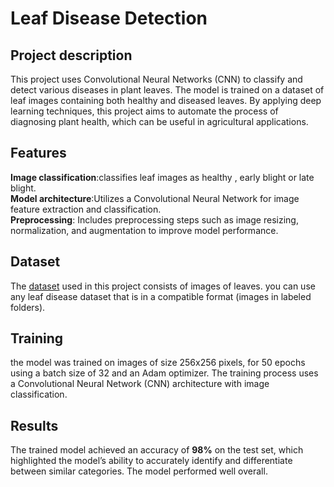 # Leaf Disease Detection
## Project description
This project uses Convolutional Neural Networks (CNN) to classify and detect various diseases in plant leaves. The model is trained on a dataset of leaf images containing both healthy and diseased leaves. By applying deep learning techniques, this project aims to automate the process of diagnosing plant health, which can be useful in agricultural applications.
## Features
**Image classification**:classifies leaf images as healthy , early blight or late blight.<br/>
**Model architecture**:Utilizes a Convolutional Neural Network for image feature extraction and classification.<br/>
**Preprocessing**: Includes preprocessing steps such as image resizing, normalization, and augmentation to improve model performance.
## Dataset 
The [dataset](https://www.kaggle.com/datasets/arjuntejaswi/plant-village) used in this project consists of images of leaves. you can use any leaf disease dataset that is in a compatible format (images in labeled folders).
## Training
the model was trained on images of size 256x256 pixels, for 50 epochs using a batch size of 32 and an Adam optimizer. The training process uses a Convolutional Neural Network (CNN) architecture with image classification.
## Results
The trained model achieved an accuracy of **98%** on the test set, which highlighted the model’s ability to accurately identify and differentiate between similar categories. The model performed well overall.
